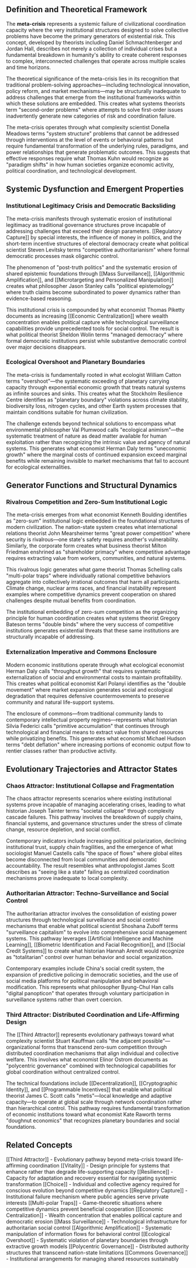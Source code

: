 
## Definition and Theoretical Framework

The **meta-crisis** represents a systemic failure of civilizational coordination capacity where the very institutional structures designed to solve collective problems have become the primary generators of existential risk. This concept, developed by theorists including Daniel Schmachtenberger and Jordan Hall, describes not merely a collection of individual crises but a fundamental breakdown in humanity's ability to create coherent responses to complex, interconnected challenges that operate across multiple scales and time horizons.

The theoretical significance of the meta-crisis lies in its recognition that traditional problem-solving approaches—including technological innovation, policy reform, and market mechanisms—may be structurally inadequate to address challenges that emerge from the institutional frameworks within which these solutions are embedded. This creates what systems theorists term "second-order problems" where attempts to solve first-order issues inadvertently generate new categories of risk and coordination failure.

The meta-crisis operates through what complexity scientist Donella Meadows terms "system structure" problems that cannot be addressed through interventions at the level of events or behavioral patterns but require fundamental transformation of the underlying rules, paradigms, and power relationships that generate problematic outcomes. This suggests that effective responses require what Thomas Kuhn would recognize as "paradigm shifts" in how human societies organize economic activity, political coordination, and technological development.

## Systemic Dysfunction and Emergent Properties

### Institutional Legitimacy Crisis and Democratic Backsliding

The meta-crisis manifests through systematic erosion of institutional legitimacy as traditional governance structures prove incapable of addressing challenges that exceed their design parameters. [[Regulatory Capture]] by special interests, the influence of money in politics, and the short-term incentive structures of electoral democracy create what political scientist Steven Levitsky terms "competitive authoritarianism" where formal democratic processes mask oligarchic control.

The phenomenon of "post-truth politics" and the systematic erosion of shared epistemic foundations through [[Mass Surveillance]], [[Algorithmic Amplification]], and [[Microtargeting and Personalized Manipulation]] creates what philosopher Jason Stanley calls "political epistemology" where truth claims become subordinated to power dynamics rather than evidence-based reasoning.

This institutional crisis is compounded by what economist Thomas Piketty documents as increasing [[Economic Centralization]] where wealth concentration enables political capture while technological surveillance capabilities provide unprecedented tools for social control. The result is what political theorist Sheldon Wolin terms "managed democracy" where formal democratic institutions persist while substantive democratic control over major decisions disappears.

### Ecological Overshoot and Planetary Boundaries

The meta-crisis is fundamentally rooted in what ecologist William Catton terms "overshoot"—the systematic exceeding of planetary carrying capacity through exponential economic growth that treats natural systems as infinite sources and sinks. This creates what the Stockholm Resilience Centre identifies as "planetary boundary" violations across climate stability, biodiversity loss, nitrogen cycles, and other Earth system processes that maintain conditions suitable for human civilization.

The challenge extends beyond technical solutions to encompass what environmental philosopher Val Plumwood calls "ecological animism"—the systematic treatment of nature as dead matter available for human exploitation rather than recognizing the intrinsic value and agency of natural systems. This generates what economist Herman Daly terms "uneconomic growth" where the marginal costs of continued expansion exceed marginal benefits while remaining invisible to market mechanisms that fail to account for ecological externalities.

## Generator Functions and Structural Dynamics

### Rivalrous Competition and Zero-Sum Institutional Logic

The meta-crisis emerges from what economist Kenneth Boulding identifies as "zero-sum" institutional logic embedded in the foundational structures of modern civilization. The nation-state system creates what international relations theorist John Mearsheimer terms "great power competition" where security is rivalrous—one state's safety requires another's vulnerability. Similarly, the corporate form creates what business theorist Milton Friedman enshrined as "shareholder primacy" where competitive advantage requires extracting value from workers, communities, and natural systems.

This rivalrous logic generates what game theorist Thomas Schelling calls "multi-polar traps" where individually rational competitive behaviors aggregate into collectively irrational outcomes that harm all participants. Climate change, nuclear arms races, and financial instability represent examples where competitive dynamics prevent cooperation on shared challenges despite mutual benefits from coordination.

The institutional embedding of zero-sum competition as the organizing principle for human coordination creates what systems theorist Gregory Bateson terms "double binds" where the very success of competitive institutions generates existential threats that these same institutions are structurally incapable of addressing.

### Externalization Imperative and Commons Enclosure

Modern economic institutions operate through what ecological economist Herman Daly calls "throughput growth" that requires systematic externalization of social and environmental costs to maintain profitability. This creates what political economist Karl Polanyi identifies as the "double movement" where market expansion generates social and ecological degradation that requires defensive countermovements to preserve community and natural life-support systems.

The enclosure of commons—from traditional community lands to contemporary intellectual property regimes—represents what historian Silvia Federici calls "primitive accumulation" that continues through technological and financial means to extract value from shared resources while privatizing benefits. This generates what economist Michael Hudson terms "debt deflation" where increasing portions of economic output flow to rentier classes rather than productive activity.

## Evolutionary Trajectories and Attractor States

### Chaos Attractor: Institutional Collapse and Fragmentation

The chaos attractor represents scenarios where existing institutional systems prove incapable of managing accelerating crises, leading to what historian Joseph Tainter terms "societal collapse" through complexity cascade failures. This pathway involves the breakdown of supply chains, financial systems, and governance structures under the stress of climate change, resource depletion, and social conflict.

Contemporary indicators include increasing political polarization, declining institutional trust, supply chain fragilities, and the emergence of what sociologist Manuel Castells calls "the space of flows" where global elites become disconnected from local communities and democratic accountability. The result resembles what anthropologist James Scott describes as "seeing like a state" failing as centralized coordination mechanisms prove inadequate to local complexity.

### Authoritarian Attractor: Techno-Surveillance and Social Control

The authoritarian attractor involves the consolidation of existing power structures through technological surveillance and social control mechanisms that enable what political scientist Shoshana Zuboff terms "surveillance capitalism" to evolve into comprehensive social management systems. This pathway leverages [[Artificial Intelligence and Machine Learning]], [[Biometric Identification and Facial Recognition]], and [[Social Credit Systems]] to create what historian Hannah Arendt would recognize as "totalitarian" control over human behavior and social organization.

Contemporary examples include China's social credit system, the expansion of predictive policing in democratic societies, and the use of social media platforms for political manipulation and behavioral modification. This represents what philosopher Byung-Chul Han calls "digital panopticon" that operates through voluntary participation in surveillance systems rather than overt coercion.

### Third Attractor: Distributed Coordination and Life-Affirming Design

The [[Third Attractor]] represents evolutionary pathways toward what complexity scientist Stuart Kauffman calls "the adjacent possible"—organizational forms that transcend zero-sum competition through distributed coordination mechanisms that align individual and collective welfare. This involves what economist Elinor Ostrom documents as "polycentric governance" combined with technological capabilities for global coordination without centralized control.

The technical foundations include [[Decentralization]], [[Cryptographic Identity]], and [[Programmable Incentives]] that enable what political theorist James C. Scott calls "metis"—local knowledge and adaptive capacity—to operate at global scale through network coordination rather than hierarchical control. This pathway requires fundamental transformation of economic institutions toward what economist Kate Raworth terms "doughnut economics" that recognizes planetary boundaries and social foundations.

## Related Concepts

[[Third Attractor]] - Evolutionary pathway beyond meta-crisis toward life-affirming coordination
[[Vitality]] - Design principle for systems that enhance rather than degrade life-supporting capacity
[[Resilience]] - Capacity for adaptation and recovery essential for navigating systemic transformation
[[Choice]] - Individual and collective agency required for conscious evolution beyond competitive dynamics
[[Regulatory Capture]] - Institutional failure mechanism where public agencies serve private interests
[[Multi-polar Traps]] - Game-theoretic situations where competitive dynamics prevent beneficial cooperation
[[Economic Centralization]] - Wealth concentration that enables political capture and democratic erosion
[[Mass Surveillance]] - Technological infrastructure for authoritarian social control
[[Algorithmic Amplification]] - Systematic manipulation of information flows for behavioral control
[[Ecological Overshoot]] - Systematic violation of planetary boundaries through extractive growth models
[[Polycentric Governance]] - Distributed authority structures that transcend nation-state limitations
[[Commons Governance]] - Institutional arrangements for managing shared resources sustainably
